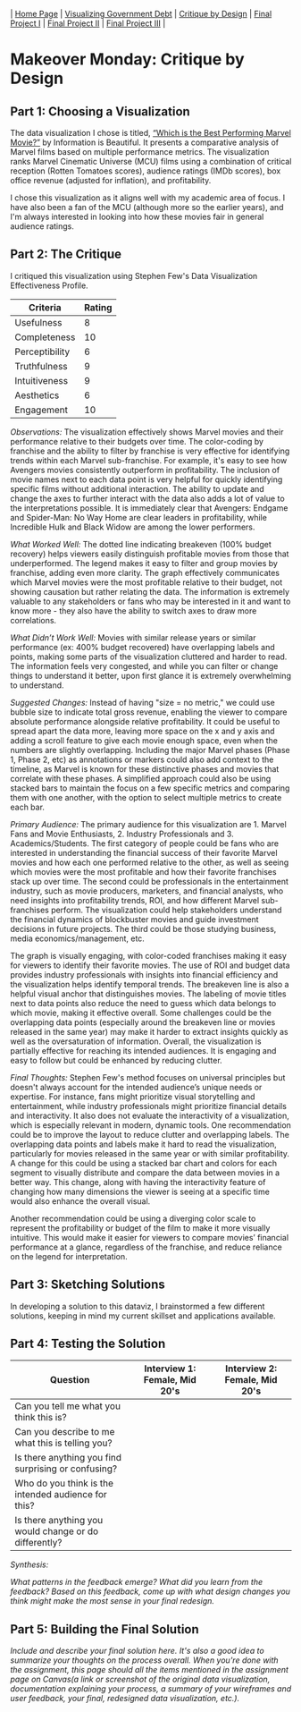 | [Home Page](https://natashapawar.github.io/dataviz-portfolio/) | [Visualizing Government Debt](https://natashapawar.github.io/dataviz-portfolio/visualizing-government-debt) | [Critique by Design](https://natashapawar.github.io/dataviz-portfolio/critique-by-design) | [Final Project I](https://natashapawar.github.io/dataviz-portfolio/final-project-part-one) | [Final Project II](https://natashapawar.github.io/dataviz-portfolio/final-project-part-two) | [Final Project III](https://natashapawar.github.io/dataviz-portfolio/final-project-part-three) |

# Makeover Monday: Critique by Design

## Part 1: Choosing a Visualization

The data visualization I chose is titled, [“Which is the Best Performing Marvel Movie?”](https://informationisbeautiful.net/visualizations/which-is-the-best-performing-marvel-movie/) by Information is Beautiful. It presents a comparative analysis of Marvel films based on multiple performance metrics. The visualization ranks Marvel Cinematic Universe (MCU) films using a combination of critical reception (Rotten Tomatoes scores), audience ratings (IMDb scores), box office revenue (adjusted for inflation), and profitability. 

I chose this visualization as it aligns well with my academic area of focus. I have also been a fan of the MCU (although more so the earlier years), and I'm always interested in looking into how these movies fair in general audience ratings.

## Part 2: The Critique 

I critiqued this visualization using Stephen Few's Data Visualization Effectiveness Profile.

| Criteria        | Rating |
|----------------|--------|
| Usefulness     | 8      |
| Completeness   | 10      |
| Perceptibility | 6      |
| Truthfulness   | 9      |
| Intuitiveness  | 9      |
| Aesthetics     | 6      |
| Engagement     | 10      |

*Observations:* The visualization effectively shows Marvel movies and their performance relative to their budgets over time. The color-coding by franchise and the ability to filter by franchise is very effective for identifying trends within each Marvel sub-franchise. For example, it's easy to see how Avengers movies consistently outperform in profitability. The inclusion of movie names next to each data point is very helpful for quickly identifying specific films without additional interaction. The ability to update and change the axes to further interact with the data also adds a lot of value to the interpretations possible. It is immediately clear that Avengers: Endgame and Spider-Man: No Way Home are clear leaders in profitability, while Incredible Hulk and Black Widow are among the lower performers. 

*What Worked Well:* The dotted line indicating breakeven (100% budget recovery) helps viewers easily distinguish profitable movies from those that underperformed. The legend makes it easy to filter and group movies by franchise, adding even more clarity. The graph effectively communicates which Marvel movies were the most profitable relative to their budget, not showing causation but rather relating the data. The information is extremely valuable to any stakeholders or fans who may be interested in it and want to know more - they also have the ability to switch axes to draw more correlations.

*What Didn’t Work Well:* Movies with similar release years or similar performance (ex: 400% budget recovered) have overlapping labels and points, making some parts of the visualization cluttered and harder to read. The information feels very congested, and while you can filter or change things to understand it better, upon first glance it is extremely overwhelming to understand.

*Suggested Changes:* Instead of having "size = no metric," we could use bubble size to indicate total gross revenue, enabling the viewer to compare absolute performance alongside relative profitability. It could be useful to spread apart the data more, leaving more space on the x and y axis and adding a scroll feature to give each movie enough space, even when the numbers are slightly overlapping. Including the major Marvel phases (Phase 1, Phase 2, etc) as annotations or markers could also add context to the timeline, as Marvel is known for these distinctive phases and movies that correlate with these phases. A simplified approach could also be using stacked bars to maintain the focus on a few specific metrics and comparing them with one another, with the option to select multiple metrics to create each bar.

*Primary Audience:* The primary audience for this visualization are 1. Marvel Fans and Movie Enthusiasts, 2. Industry Professionals and 3. Academics/Students. The first category of people could be fans who are interested in understanding the financial success of their favorite Marvel movies and how each one performed relative to the other, as well as seeing which movies were the most profitable and how their favorite franchises stack up over time. The second could be professionals in the entertainment industry, such as movie producers, marketers, and financial analysts, who need insights into profitability trends, ROI, and how different Marvel sub-franchises perform. The visualization could help stakeholders understand the financial dynamics of blockbuster movies and guide investment decisions in future projects. The third could be those studying business, media economics/management, etc.

The graph is visually engaging, with color-coded franchises making it easy for viewers to identify their favorite movies. The use of ROI and budget data provides industry professionals with insights into financial efficiency and the visualization helps identify temporal trends. The breakeven line is also a helpful visual anchor that distinguishes movies. The labeling of movie titles next to data points also reduce the need to guess which data belongs to which movie, making it effective overall. Some challenges could be the overlapping data points (especially around the breakeven line or movies released in the same year) may make it harder to extract insights quickly as well as the oversaturation of information.
Overall, the visualization is partially effective for reaching its intended audiences. It is engaging and easy to follow but could be enhanced by reducing clutter.

*Final Thoughts:* Stephen Few's method focuses on universal principles but doesn't always account for the intended audience’s unique needs or expertise. For instance, fans might prioritize visual storytelling and entertainment, while industry professionals might prioritize financial details and interactivity. It also does not evaluate the interactivity of a visualization, which is especially relevant in modern, dynamic tools. One recommendation could be to improve the layout to reduce clutter and overlapping labels. The overlapping data points and labels make it hard to read the visualization, particularly for movies released in the same year or with similar profitability. A change for this could be using a stacked bar chart and colors for each segment to visually distribute and compare the data between movies in a better way. This change, along with having the interactivity feature of changing how many dimensions the viewer is seeing at a specific time would also enhance the overall visual.

Another recommendation could be using a diverging color scale to represent the profitability or budget of the film to make it more visually intuitive. This would make it easier for viewers to compare movies’ financial performance at a glance, regardless of the franchise, and reduce reliance on the legend for interpretation.

## Part 3: Sketching Solutions

In developing a solution to this dataviz, I brainstormed a few different solutions, keeping in mind my current skillset and applications available. 


## Part 4: Testing the Solution

| Question | Interview 1: Female, Mid 20's | Interview 2: Female, Mid 20's |
|----------|-------------|-------------|
| Can you tell me what you think this is?|             |             |
| Can you describe to me what this is telling you?|             |             |
| Is there anything you find surprising or confusing?|             |             |
| Who do you think is the intended audience for this?|             |             |
| Is there anything you would change or do differently?|             |             |

*Synthesis:*

_What patterns in the feedback emerge?  What did you learn from the feedback?  Based on this feedback, come up with what design changes you think might make the most sense in your final redesign._

## Part 5: Building the Final Solution


_Include and describe your final solution here. It's also a good idea to summarize your thoughts on the process overall. When you're done with the assignment, this page should all the items mentioned in the assignment page on Canvas(a link or screenshot of the original data visualization, documentation explaining your process, a summary of your wireframes and user feedback, your final, redesigned data visualization, etc.)._

